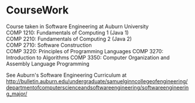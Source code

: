 # CourseWork
Course taken in Software Engineering at Auburn University  
COMP 1210: Fundamentals of Computing 1 (Java 1)  
COMP 2210: Fundamentals of Computing 2 (Java 2)  
COMP 2710: Software Construction  
COMP 3220: Principles of Programming Languages
COMP 3270: Introduction to Algorithms
COMP 3350: Computer Organization and Assembly Language Programming  
    
      
See Auburn's Software Engineering Curriculum at http://bulletin.auburn.edu/undergraduate/samuelginncollegeofengineering/departmentofcomputerscienceandsoftwareengineering/softwareengineering_major/
